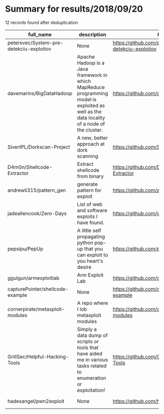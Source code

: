 
# Summary for results/2018/09/20
    
12 records found after deduplication

| full_name | description | html_url | matched_list | matched_count | pushed_at | size | stargazers_count | language | forks_count | vul_ids |
|-----------------------------------------|--------------------------------------------------------------------------------------------------------------------------------------------|------------------------------------------------------------|---------------------------------------------|-----------------|---------------------------|--------|--------------------|------------|---------------|-----------|
| petersvec/System-pre-detekciu-exploitov | None | https://github.com/petersvec/System-pre-detekciu-exploitov | ['exploit'] | 1 | 2018-09-20 08:30:48+00:00 | 24346 | 0 | C++ | 0 | [] |
| davemarins/BigDataHadoop | Apache Hadoop is a Java framework in which MapReduce programming model is exploited as well as the data locality of a node of the cluster. | https://github.com/davemarins/BigDataHadoop | ['exploit'] | 1 | 2018-09-20 17:18:05+00:00 | 2723 | 0 | Java | 0 | [] |
| SivertPL/Dorkscan-Project | A new, better approach at dork scanning | https://github.com/SivertPL/Dorkscan-Project | ['exploit', 'metasploit module OR payload'] | 2 | 2018-09-20 20:20:15+00:00 | 3156 | 3 | Python | 1 | [] |
| D4m0n/Shellcode-Extractor | Extract shellcode from binary | https://github.com/D4m0n/Shellcode-Extractor | ['shellcode'] | 1 | 2018-09-20 14:24:18+00:00 | 5 | 0 | Python | 0 | [] |
| andrewli315/pattern_gen | generate pattern for exploit | https://github.com/andrewli315/pattern_gen | ['exploit'] | 1 | 2018-09-20 06:35:48+00:00 | 2 | 0 | Python | 0 | [] |
| jadeallencook/Zero-Days | List of web and software exploits I have found. | https://github.com/jadeallencook/Zero-Days | ['exploit'] | 1 | 2018-09-20 13:53:25+00:00 | 309 | 1 | JavaScript | 0 | [] |
| pepsipu/PepUp | A little self propagating python pop-up that you can exploit to you heart's desire | https://github.com/pepsipu/PepUp | ['exploit'] | 1 | 2018-09-20 02:50:43+00:00 | 3 | 1 | Python | 0 | [] |
| ggulgun/armexploitlab | Arm Exploit Lab | https://github.com/ggulgun/armexploitlab | ['exploit'] | 1 | 2018-09-20 11:43:36+00:00 | 15 | 0 | C | 0 | [] |
| capturePointer/shellcode-example | None | https://github.com/capturePointer/shellcode-example | ['shellcode'] | 1 | 2018-09-20 19:15:56+00:00 | 8 | 0 | | 0 | [] |
| cornerpirate/metasploit-modules | A repo where I lob metasploit modules | https://github.com/cornerpirate/metasploit-modules | ['metasploit module OR payload'] | 1 | 2018-09-20 16:01:58+00:00 | 4 | 3 | Ruby | 1 | [] |
| GrillSec/Helpful-Hacking-Tools | Simply a data dump of scripts or tools that have aided me in various tasks related to enumeration or exploitation! | https://github.com/GrillSec/Helpful-Hacking-Tools | ['exploit'] | 1 | 2018-09-20 18:04:44+00:00 | 0 | 0 | | 0 | [] |
| hadesangel/pwn2exploit | None | https://github.com/hadesangel/pwn2exploit | ['exploit'] | 1 | 2018-09-20 22:41:38+00:00 | 18903 | 0 | | 0 | [] |
